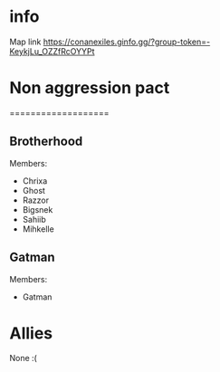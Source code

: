 # info #
Map link https://conanexiles.ginfo.gg/?group-token=-KeykjLu_OZZfRcOYYPt

# Non aggression pact #
===================

## Brotherhood ##
  Members:
* Chrixa
* Ghost 
* Razzor 
* Bigsnek 
* Sahiib  
* Mihkelle

## Gatman ##
  Members:
* Gatman
    
    
# Allies #
None :(
